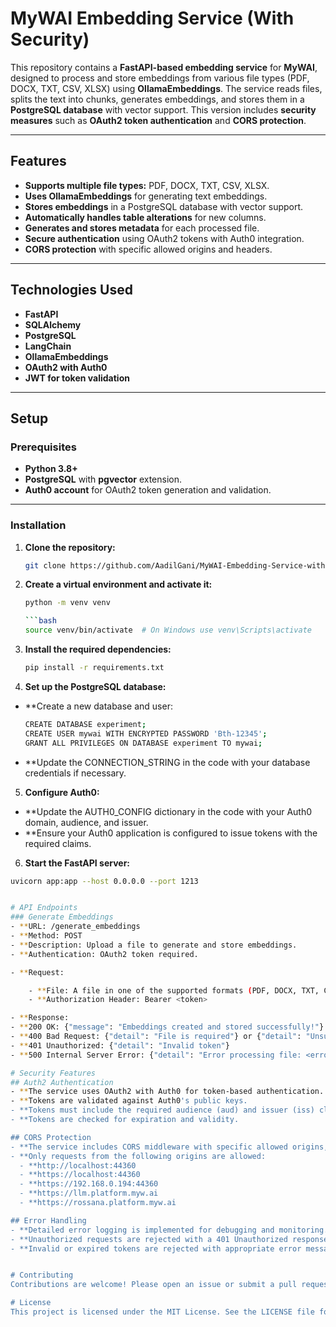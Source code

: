 # MyWAI Embedding Service (With Security)

This repository contains a **FastAPI-based embedding service** for **MyWAI**, designed to process and store embeddings from various file types (PDF, DOCX, TXT, CSV, XLSX) using **OllamaEmbeddings**. The service reads files, splits the text into chunks, generates embeddings, and stores them in a **PostgreSQL database** with vector support. This version includes **security measures** such as **OAuth2 token authentication** and **CORS protection**.

---

## Features

- **Supports multiple file types:** PDF, DOCX, TXT, CSV, XLSX.
- **Uses OllamaEmbeddings** for generating text embeddings.
- **Stores embeddings** in a PostgreSQL database with vector support.
- **Automatically handles table alterations** for new columns.
- **Generates and stores metadata** for each processed file.
- **Secure authentication** using OAuth2 tokens with Auth0 integration.
- **CORS protection** with specific allowed origins and headers.

---

## Technologies Used

- **FastAPI**
- **SQLAlchemy**
- **PostgreSQL**
- **LangChain**
- **OllamaEmbeddings**
- **OAuth2 with Auth0**
- **JWT for token validation**

---

## Setup

### Prerequisites

- **Python 3.8+**
- **PostgreSQL** with **pgvector** extension.
- **Auth0 account** for OAuth2 token generation and validation.

---

### Installation

1. **Clone the repository:**

   ```bash
   git clone https://github.com/AadilGani/MyWAI-Embedding-Service-with-security.git

2. **Create a virtual environment and activate it:**

   ```bash
   python -m venv venv
   
   ```bash
   source venv/bin/activate  # On Windows use venv\Scripts\activate
   
3. **Install the required dependencies:**
   ```bash
   pip install -r requirements.txt
4. **Set up the PostgreSQL database:**
- **Create a new database and user:

   ```bash
   CREATE DATABASE experiment;
   CREATE USER mywai WITH ENCRYPTED PASSWORD 'Bth-12345';
   GRANT ALL PRIVILEGES ON DATABASE experiment TO mywai;

- **Update the CONNECTION_STRING in the code with your database credentials if necessary.

5. **Configure Auth0:**

- **Update the AUTH0_CONFIG dictionary in the code with your Auth0 domain, audience, and issuer.
- **Ensure your Auth0 application is configured to issue tokens with the required claims.

6. **Start the FastAPI server:**

```bash
uvicorn app:app --host 0.0.0.0 --port 1213


# API Endpoints
### Generate Embeddings
- **URL: /generate_embeddings
- **Method: POST
- **Description: Upload a file to generate and store embeddings.
- **Authentication: OAuth2 token required.

- **Request:

    - **File: A file in one of the supported formats (PDF, DOCX, TXT, CSV, XLSX).
    - **Authorization Header: Bearer <token>

- **Response:
- **200 OK: {"message": "Embeddings created and stored successfully!"}
- **400 Bad Request: {"detail": "File is required"} or {"detail": "Unsupported file type"}
- **401 Unauthorized: {"detail": "Invalid token"}
- **500 Internal Server Error: {"detail": "Error processing file: <error_message>"}

# Security Features
## Auth2 Authentication
- **The service uses OAuth2 with Auth0 for token-based authentication.
- **Tokens are validated against Auth0's public keys.
- **Tokens must include the required audience (aud) and issuer (iss) claims.
- **Tokens are checked for expiration and validity.

## CORS Protection
- **The service includes CORS middleware with specific allowed origins, methods, and headers.
- **Only requests from the following origins are allowed:
  - **http://localhost:44360
  - **https://localhost:44360
  - **https://192.168.0.194:44360
  - **https://llm.platform.myw.ai
  - **https://rossana.platform.myw.ai

## Error Handling
- **Detailed error logging is implemented for debugging and monitoring.
- **Unauthorized requests are rejected with a 401 Unauthorized response.
- **Invalid or expired tokens are rejected with appropriate error messages.


# Contributing
Contributions are welcome! Please open an issue or submit a pull request.

# License
This project is licensed under the MIT License. See the LICENSE file for details.
